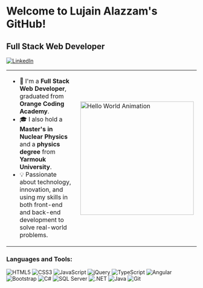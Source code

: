 # Welcome to Lujain Alazzam's GitHub!

## Full Stack Web Developer

[![LinkedIn](https://img.shields.io/badge/LinkedIn-blue?style=flat&logo=linkedin)](https://www.linkedin.com/in/lujain-alazzam-3549a61b0/)

<table>
  <tr>
    <td style="vertical-align: top;">
      <ul>
        <li>🌟 I'm a <strong>Full Stack Web Developer</strong>, graduated from <strong>Orange Coding Academy</strong>.</li>
        <li>🎓 I also hold a <strong>Master's in Nuclear Physics</strong> and a <strong>physics degree</strong> from <strong>Yarmouk University</strong>.</li>
        <li>💡 Passionate about technology, innovation, and using my skills in both front-end and back-end development to solve real-world problems.</li>
      </ul>
    </td>
    <td>
      <img src="https://media.giphy.com/media/ZVik7pBtu9dNS/giphy.gif" alt="Hello World Animation" width="300"/>
    </td>
  </tr>
</table>

### Languages and Tools:

<p align="left">
  <img src="https://img.icons8.com/color/48/000000/html-5.png" alt="HTML5"/>
  <img src="https://img.icons8.com/color/48/000000/css3.png" alt="CSS3"/>
  <img src="https://img.icons8.com/color/48/000000/javascript.png" alt="JavaScript"/>
  <img src="https://img.icons8.com/ios-filled/50/0879c9/jquery.png" alt="jQuery" />
  <img src="https://img.icons8.com/color/48/000000/typescript.png" alt="TypeScript"/>
  <img src="https://img.icons8.com/color/48/000000/angularjs.png" alt="Angular"/>
  <img src="https://img.icons8.com/color/48/000000/bootstrap.png" alt="Bootstrap"/>
  <img src="https://img.icons8.com/color/48/000000/c-sharp-logo.png" alt="C#"/>
  <img src="https://img.icons8.com/color/48/000000/sql.png" alt="SQL Server"/>
  <img src="https://img.icons8.com/fluency/48/000000/net-framework.png" alt=".NET"/>
  <img src="https://img.icons8.com/color/48/000000/java-coffee-cup-logo.png" alt="Java"/>
  <img src="https://img.icons8.com/color/48/000000/git.png" alt="Git"/>
</p>
